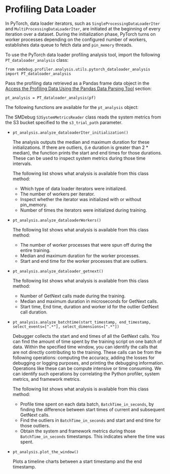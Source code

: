 # Profiling Data Loader<a name="debugger-data-loading-time"></a>

In PyTorch, data loader iterators, such as `SingleProcessingDataLoaderIter` and `MultiProcessingDataLoaderIter`, are initiated at the beginning of every iteration over a dataset\. During the initialization phase, PyTorch turns on worker processes depending on the configured number of workers, establishes data queue to fetch data and `pin_memory` threads\.

To use the PyTorch data loader profiling analysis tool, import the following `PT_dataloader_analysis` class:

```
from smdebug.profiler.analysis.utils.pytorch_dataloader_analysis import PT_dataloader_analysis
```

Pass the profiling data retrieved as a Pandas frame data object in the [Access the Profiling Data Using the Pandas Data Parsing Tool](debugger-access-data-profiling-pandas-frame.md) section:

```
pt_analysis = PT_dataloader_analysis(pf)
```

The following functions are available for the `pt_analysis` object:

The SMDebug `S3SystemMetricsReader` class reads the system metrics from the S3 bucket specified to the `s3_trial_path` parameter\.
+ `pt_analysis.analyze_dataloaderIter_initialization()`

  The analysis outputs the median and maximum duration for these initializations\. If there are outliers, \(i\.e duration is greater than 2 \* median\), the function prints the start and end times for those durations\. These can be used to inspect system metrics during those time intervals\.

  The following list shows what analysis is available from this class method:
  + Which type of data loader iterators were initialized\.
  + The number of workers per iterator\.
  + Inspect whether the iterator was initialized with or without pin\_memory\.
  + Number of times the iterators were initialized during training\.
+ `pt_analysis.analyze_dataloaderWorkers()`

  The following list shows what analysis is available from this class method:
  + The number of worker processes that were spun off during the entire training\. 
  + Median and maximum duration for the worker processes\. 
  + Start and end time for the worker processes that are outliers\. 
+ `pt_analysis.analyze_dataloader_getnext()`

  The following list shows what analysis is available from this class method:
  + Number of GetNext calls made during the training\. 
  + Median and maximum duration in microseconds for GetNext calls\. 
  + Start time, End time, duration and worker id for the outlier GetNext call duration\. 
+ `pt_analysis.analyze_batchtime(start_timestamp, end_timestamp, select_events=[".*"], select_dimensions=[".*"])`

  Debugger collects the start and end times of all the GetNext calls\. You can find the amount of time spent by the training script on one batch of data\. Within the specified time window, you can identify the calls that are not directly contributing to the training\. These calls can be from the following operations: computing the accuracy, adding the losses for debugging or logging purposes, and printing the debugging information\. Operations like these can be compute intensive or time consuming\. We can identify such operations by correlating the Python profiler, system metrics, and framework metrics\.

  The following list shows what analysis is available from this class method:
  + Profile time spent on each data batch, `BatchTime_in_seconds`, by finding the difference between start times of current and subsequent GetNext calls\. 
  + Find the outliers in `BatchTime_in_seconds` and start and end time for those outliers\.
  + Obtain the system and framework metrics during those `BatchTime_in_seconds` timestamps\. This indicates where the time was spent\.
+ `pt_analysis.plot_the_window()`

  Plots a timeline charts between a start timestamp and the end timestamp\.